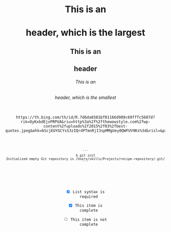 <Header Section>
  
  # This is an <h1> header, which is the largest
  ## This is an <h2> header
  ###### This is an <h6> header, which is the smallest

  
<Image Section>
    
    https://th.bing.com/th/id/R.7d6da0381bf01166d989c69fffc5687d?rik=OyKxbdEjxPRPUA&riu=http%3a%2f%2fthewowstyle.com%2fwp-content%2fuploads%2f2015%2f03%2fbest-quotes.jpeg&ehk=bScjEUYGCYsS3zIQrdPTmnRjI3spMMgUey0QWFUV9Ks%3d&risl=&pid=ImgRaw&r=0
    
<Code Section>
    
    ```
    $ git init
    Initialized empty Git repository in /Users/skills/Projects/recipe-repository/.git/
    ```
 
 <Task list Section>
   
   - [x] List syntax is required
   - [x] This item is complete
   - [ ] This item is not complete
